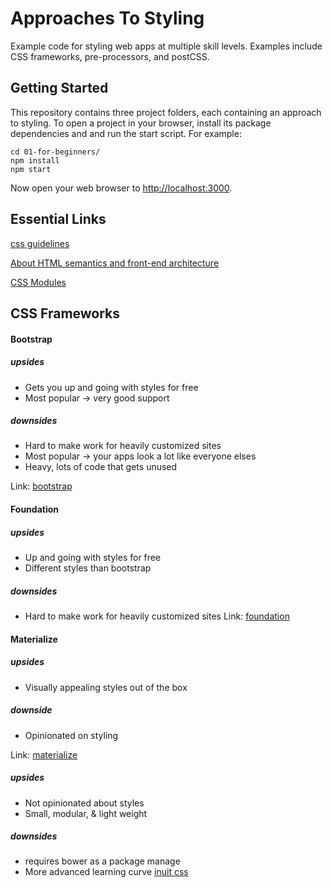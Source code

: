# Approaches To Styling
Example code for styling web apps at multiple skill levels. Examples include CSS
frameworks, pre-processors, and postCSS.

## Getting Started

This repository contains three project folders, each containing an approach to
styling. To open a project in your browser, install its package dependencies and
and run the start script. For example:

```
cd 01-for-beginners/
npm install
npm start
```

Now open your web browser to [http://localhost:3000](http://localhost:3000).

## Essential Links

[css guidelines](http://csswizardry.com/2014/08/css-guidelines-2-0-0/)

[About HTML semantics and front-end architecture](http://nicolasgallagher.com/about-html-semantics-front-end-architecture/)

[CSS Modules](http://glenmaddern.com/articles/css-modules)

## CSS Frameworks

#### Bootstrap
##### upsides
* Gets you up and going with styles for free
* Most popular -> very good support
##### downsides
* Hard to make work for heavily customized sites
* Most popular -> your apps look a lot like everyone elses
* Heavy, lots of code that gets unused

Link: [bootstrap](http://getbootstrap.com/)

#### Foundation
##### upsides
* Up and going with styles for free
* Different styles than bootstrap
##### downsides
* Hard to make work for heavily customized sites
Link: [foundation](http://foundation.zurb.com/)

#### Materialize
##### upsides
* Visually appealing styles out of the box
##### downside
* Opinionated on styling

Link: [materialize](http://materializecss.com/)

##### upsides
* Not opinionated about styles
* Small, modular, & light weight

##### downsides
* requires bower as a package manage
* More advanced learning curve
[inuit css](https://github.com/csswizardry/inuit.css/)

